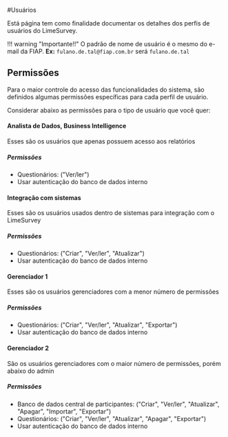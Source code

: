 #Usuários

Está página tem como finalidade documentar os detalhes dos perfis de usuários do LimeSurvey.

!!! warning "Importante!!"
    O padrão de nome de usuário é o mesmo do e-mail da FIAP. **Ex:** `fulano.de.tal@fiap.com.br` será `fulano.de.tal`

## Permissões

Para o maior controle do acesso das funcionalidades do sistema, são definidos algumas permissões
específicas para cada perfil de usuário.

Considerar abaixo as permissões para o tipo de usuário que você quer:

#### Analista de Dados, Business Intelligence

Esses são os usuários que apenas possuem acesso aos relatórios

##### Permissões
- Questionários: ("Ver/ler") 
- Usar autenticação do banco de dados interno




#### 	Integração com sistemas

Esses são os usuários usados dentro de sistemas para integração com o LimeSurvey

##### Permissões
- Questionários: ("Criar", "Ver/ler", "Atualizar")
- Usar autenticação do banco de dados interno	




#### Gerenciador 1

Esses são os usuários gerenciadores com a menor número de permissões

##### Permissões
- Questionários: ("Criar", "Ver/ler", "Atualizar", "Exportar")
- Usar autenticação do banco de dados interno	




#### Gerenciador 2

São os usuários gerenciadores com o maior número de permissões, porém abaixo do admin

##### Permissões
- Banco de dados central de participantes:  ("Criar", "Ver/ler", "Atualizar", "Apagar", "Importar", "Exportar")
- Questionários:  ("Criar", "Ver/ler", "Atualizar", "Apagar", "Exportar")
- Usar autenticação do banco de dados interno	